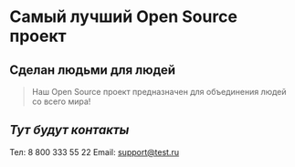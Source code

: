 # Самый лучший Open Source проект

## Сделан людьми для людей

> Наш Open Source проект предназначен для объединения людей со всего мира!

## _Тут будут контакты_
Тел: 8 800 333 55 22
Email: support@test.ru
